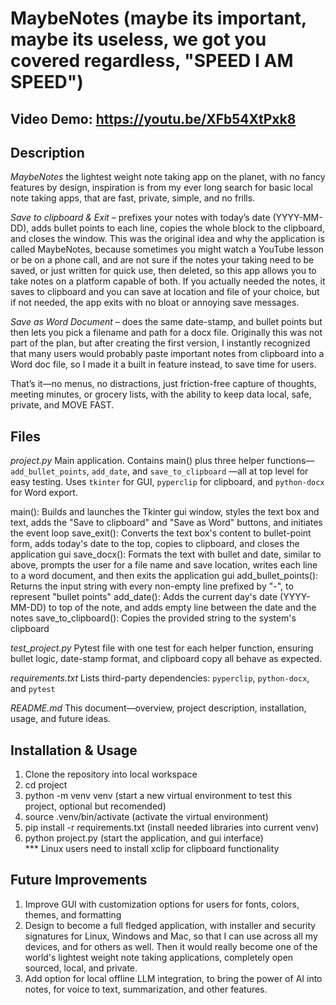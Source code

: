 # MaybeNotes (maybe its important, maybe its useless, we got you covered regardless, "SPEED I AM SPEED")

## Video Demo:  https://youtu.be/XFb54XtPxk8


## Description

*MaybeNotes* the lightest weight note taking app on the planet, with no fancy features by design, inspiration is from my ever long search for basic local note taking apps, that are fast, private, simple, and no frills. 

*Save to clipboard & Exit* – prefixes your notes with today’s date (YYYY-MM-DD), adds bullet points to each line, copies the whole block to the clipboard, and closes the window. This was the original idea and why the application is called MaybeNotes, because sometimes you might watch a YouTube lesson or be on a phone call, and are not sure if the notes your taking need to be saved, or just written for quick use, then deleted, so this app allows you to take notes on a platform capable of both. If you actually needed the notes, it saves to clipboard and you can save at location and file of your choice, but if not needed, the app exits with no bloat or annoying save messages.

*Save as Word Document* – does the same date-stamp, and bullet points but then lets you pick a filename and path for a docx file. Originally this was not part of the plan, but after creating the first version, I instantly recognized that many users would probably paste important notes from clipboard into a Word doc file, so I made it a built in feature instead, to save time for users.

That’s it—no menus, no distractions, just friction-free capture of thoughts, meeting minutes, or grocery lists, with the ability to keep data local, safe, private, and MOVE FAST.

## Files

*project.py* Main application. Contains main() plus three helper functions— `add_bullet_points`, `add_date`, and `save_to_clipboard` —all at top level for easy testing. Uses `tkinter` for GUI, `pyperclip` for clipboard, and `python-docx` for Word export.

main(): Builds and launches the Tkinter gui window, styles the text box and text, adds the "Save to clipboard" and "Save as Word" buttons, and initiates the event loop
save_exit(): Converts the text box's content to bullet-point form, adds today's date to the top, copies to clipboard, and closes the application gui
save_docx(): Formats the text with bullet and date, similar to above, prompts the user for a file name and save location, writes each line to a word document, and then exits the application gui
add_bullet_points(): Returns the input string with every non-empty line prefixed by "-", to represent "bullet points"
add_date(): Adds the current day's date (YYYY-MM-DD) to top of the note, and adds empty line between the date and the notes
save_to_clipboard(): Copies the provided string to the system's clipboard 


*test_project.py* Pytest file with one test for each helper function, ensuring bullet logic, date-stamp format, and clipboard copy all behave as expected.

*requirements.txt* Lists third-party dependencies: `pyperclip`, `python-docx`, and `pytest` 

*README.md* This document—overview, project description, installation, usage, and future ideas. 


## Installation & Usage

1) Clone the repository into local workspace
2) cd project
3) python -m venv venv (start a new virtual environment to test this project, optional but recomended)        
4) source .venv/bin/activate (activate the virtual environment)    
5) pip install -r requirements.txt (install needed libraries into current venv)
6) python project.py (start the application, and gui interface)           
*** Linux users need to install xclip for clipboard functionality

## Future Improvements

1) Improve GUI with customization options for users for fonts, colors, themes, and formatting
2) Design to become a full fledged application, with installer and security signatures for Linux, Windows and Mac, so that I can use across all my devices, and for others as well. Then it would really become one of the world's lightest weight note taking applications, completely open sourced, local, and private.
3) Add option for local offline LLM integration, to bring the power of AI into notes, for voice to text, summarization, and other features. 
